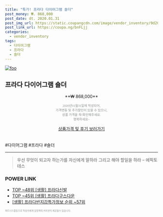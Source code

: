 ```yaml
--- 
title: "특가! 프라다 다이어그램 숄더" 
post_money: ₩. 868,000 
post_date: dt. 2020.01.31 
post_img_url: https://static.coupangcdn.com/image/vendor_inventory/9d20/4287d53c8c6b328d094987a000769ecd18c1d9ee858f087681dba2e317a4.jpg 
post_link_url: https://coupa.ng/bnFLjj 
categories: 
  - vendor_inventory 
tags: 
  - 다이어그램 
  - 프라다 
  - 숄더 
--- 
```

[![foo](https://static.coupangcdn.com/image/vendor_inventory/9d20/4287d53c8c6b328d094987a000769ecd18c1d9ee858f087681dba2e317a4.jpg)](https://coupa.ng/bnFLjj) 

## 프라다 다이어그램 숄더 
<p style="text-align: center;">**₩ 868,000**</p> 
<p style="text-align: center;"><span style="color: #898c8f; font-family: Georgia,Times,serif; font-size: 0.75em;">2020년01월31일에 작성되어, <br>가격변동 및 추가할인이 있을 수 있으니,<br> 상품 가격을 꼭!확인해주세요.<br>행복하세요~</span> 
</p>	 
<div markdown="0" style="text-align: center;"><a href="https://coupa.ng/bnFLjj" class="btn btn--success">상품가격 및 후기 보러가기</a></div> 
<br><br> 
  #다이어그램 #프라다 #숄더 
<hr> 

> 우선 무엇이 되고자 하는가를 자신에게 말하라 그리고 해야 할일을 하라 – 에픽토테스 


### POWER LINK

* <a href="https://blog.naver.com/an0733/221784557869" target="_blank"> TOP ~48위 [생활] 프라다신발</a>
* <a href="https://blog.naver.com/fasyy4321/221778293406" target="_blank"> TOP ~45위 [생활] 프라다구스다운</a>
* <a href="https://blog.naver.com/fasyy4321/221772671958" target="_blank"> [생활] 프라다반지갑특가정보 순위 ~57위</a>

<span style="color: #898c8f; font-family: Georgia,Times,serif; font-size: 0.55em;">파트너스활동으로 작성자에게 일정액의 커미션이 제공될수 있습니다.</span> 
